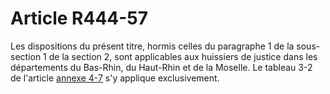 # Article R444-57

<div align='left'>Les dispositions du présent titre, hormis celles du paragraphe 1 de la sous-section 1 de la section 2, sont applicables aux huissiers de justice dans les départements du Bas-Rhin, du Haut-Rhin et de la Moselle. Le tableau 3-2 de l'article <a href='/affichCodeArticle.do?cidTexte=LEGITEXT000005634379&idArticle=LEGIARTI000032134540&dateTexte=&categorieLien=cid' title='Code de commerce - art. Annexe 4-7 (V)'>annexe 4-7</a> s'y applique exclusivement.<br/></div>